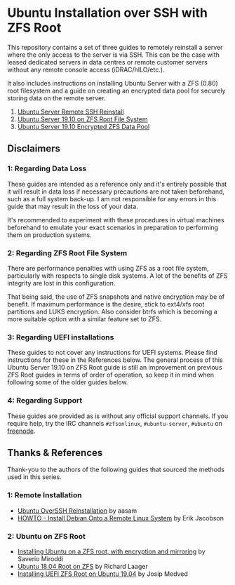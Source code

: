 # Ubuntu Installation over SSH with ZFS Root

This repository contains a set of three guides to remotely reinstall a server where the only access to the server is via SSH. This can be the case with leased dedicated servers in data centres or remote customer servers without any remote console access (iDRAC/hILO/etc.).

It also includes instructions on installing Ubuntu Server with a ZFS (0.80) root filesystem and a guide on creating an encrypted data pool for securely storing data on the remote server.

1. [Ubuntu Server Remote SSH Reinstall](ubuntu-server-remote-ssh-installation.md)
2. [Ubuntu Server 19.10 on ZFS Root File System](ubuntu-server-19.10-zfs-root.md)
3. [Ubuntu Server 19.10 Encrypted ZFS Data Pool](ubuntu-server-encrypted-zfs-data-pool.md)

## Disclaimers

### 1: Regarding Data Loss
These guides are intended as a reference only and it's entirely possible that it will result in data loss if necessary precautions are not taken beforehand, such as a full system back-up. I am not responsible for any errors in this guide that may result in the loss of your data.

It's recommended to experiment with these procedures in virtual machines beforehand to emulate your exact scenarios in preparation to performing them on production systems.

### 2: Regarding ZFS Root File System
There are performance penalties with using ZFS as a root file system, particularly with respects to single disk systems. A lot of the benefits of ZFS integrity are lost in this configuration. 

That being said, the use of ZFS snapshots and native encryption may be of benefit. If maximum performance is the desire, stick to ext4/xfs root partitions and LUKS encryption. Also consider btrfs which is becoming a more suitable option with a similar feature set to ZFS.

### 3: Regarding UEFI installations
These guides to not cover any instructions for UEFI systems. Please find instructions for these in the References below. The general process of this Ubuntu Server 19.10 on ZFS Root guide is still an improvement on previous ZFS Root guides in terms of order of operation, so keep it in mind when following some of the older guides below.

### 4: Regarding Support
These guides are provided as is without any official support channels. If you require help, try the IRC channels `#zfsonlinux`, `#ubuntu-server`, `#ubuntu` on [freenode](https://freenode.net/).

## Thanks & References

Thank-you to the authors of the following guides that sourced the methods used in this series.

### 1: Remote Installation
- [Ubuntu OverSSH Reinstallation](https://gitlab.com/aasaam/ubuntu-overssh-reinstallation/tree/master) by aasam
- [HOWTO - Install Debian Onto a Remote Linux System](http://www.underhanded.org/papers/debian-conversion/remotedeb.html) by Erik Jacobson

### 2: Ubuntu on ZFS Root
- [Installing Ubuntu on a ZFS root, with encryption and mirroring](https://saveriomiroddi.github.io/Installing-Ubuntu-on-a-ZFS-root-with-encryption-and-mirroring/) by Saverio Miroddi
- [Ubuntu 18.04 Root on ZFS](https://github.com/zfsonlinux/zfs/wiki/Ubuntu-18.04-Root-on-ZFS) by Richard Laager
- [Installing UEFI ZFS Root on Ubuntu 19.04](https://www.medo64.com/2019/04/installing-uefi-zfs-root-on-ubuntu-19-04/) by Josip Medved

